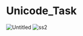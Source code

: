 # Unicode_Task

![Untitled](https://user-images.githubusercontent.com/51089917/63622276-e0d14480-c613-11e9-98c9-3d895b8a681e.jpg) 
![ss2](https://user-images.githubusercontent.com/51089917/63622472-7d93e200-c614-11e9-9b2d-a5ffff01ff76.jpg)
